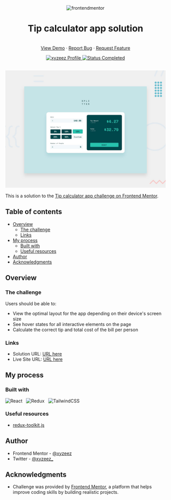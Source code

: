 <div id="top"></div>

<div align="center">
  <div>
    <!--  -->
    <img
      src="https://www.frontendmentor.io/static/images/logo-mobile.svg"
      alt="frontendmentor"
      width="80" />
    <!--  -->
    <h1 align="center">Tip calculator app solution</h1>
  </div>
  <!--  -->
  <p align="center">
    <br />
    <a href="https://tip-calculator-femc.netlify.app/">View Demo</a>
    ·
    <a href="https://github.com/xyzeez/tip-calculator-app/issues" target="_blank">Report Bug</a>
    ·
    <a href="https://github.com/xyzeez/tip-calculator-app/issues" target="_blank">Request Feature</a>
  </p>
  <!--  -->
  <div align="center">
    <!-- Profile -->
    <a href="https://www.frontendmentor.io/profile/xyzeez">
      <img
        src="https://img.shields.io/badge/Profile-Xyzeez-07043B?style=for-the-badge&logo=frontendmentor"
        alt="xyzeez Profile" />
    </a>
    <!-- Status -->
    <a href="#">
      <img
        src="https://img.shields.io/badge/Status-Completed-2ECC40?style=for-the-badge"
        alt="Status Completed" />
    </a>
  </div>

  <br>

![](./design/desktop-preview.jpg)

</div>

This is a solution to the [Tip calculator app challenge on Frontend Mentor](https://www.frontendmentor.io/challenges/tip-calculator-app-ugJNGbJUX).

## Table of contents

- [Overview](#overview)
  - [The challenge](#the-challenge)
  - [Links](#links)
- [My process](#my-process)
  - [Built with](#built-with)
  - [Useful resources](#useful-resources)
- [Author](#author)
- [Acknowledgments](#acknowledgments)

## Overview

### The challenge

Users should be able to:

- View the optimal layout for the app depending on their device's screen size
- See hover states for all interactive elements on the page
- Calculate the correct tip and total cost of the bill per person

### Links

- Solution URL: [URL here](https://www.frontendmentor.io/solutions/tip-calculator-app-react-redux-tailwindcss-zWF1FCVKc9)
- Live Site URL: [URL here](https://tip-calculator-femc.netlify.app/)

## My process

### Built with

![React](https://img.shields.io/badge/react-%2320232a.svg?style=for-the-badge&logo=react&logoColor=%2361DAFB) &nbsp; ![Redux](https://img.shields.io/badge/redux-%23593d88.svg?style=for-the-badge&logo=redux&logoColor=white) &nbsp; ![TailwindCSS](https://img.shields.io/badge/tailwindcss-%2338B2AC.svg?style=for-the-badge&logo=tailwind-css&logoColor=white) &nbsp;

### Useful resources

- [redux-toolkit.js](https://redux-toolkit.js.org/)

## Author

- Frontend Mentor - [@xyzeez](https://www.frontendmentor.io/profile/xyzeez)
- Twitter - [@xyzeez\_](https://twitter.com/xyzeez_)

## Acknowledgments

- Challenge was provided by [Frontend Mentor](https://www.frontendmentor.io), a platform that helps improve coding skills by building realistic projects.
